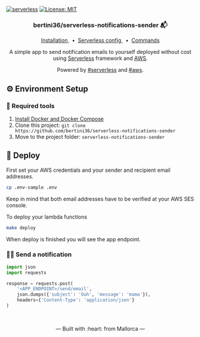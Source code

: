 [![serverless](http://public.serverless.com/badges/v3.svg)](http://www.serverless.com)
[![License: MIT](https://img.shields.io/badge/License-MIT-blue.svg)](https://opensource.org/licenses/MIT)

<h3 align="center">
    bertini36/serverless-notifications-sender 📬
</h3>
<p align="center">
  <a href="#-environment-setup" target="_blank">
    Installation
  </a>&nbsp;&nbsp;•&nbsp;
  <a href="https://github.com/bertini36/serverless-notifications-sender/blob/master/serverless.yml" target="_blank">
    Serverless config
  </a>&nbsp;&nbsp;•&nbsp;
  <a href="https://github.com/bertini36/serverless-notifications-sender/blob/master/Makefile" target="_blank">
    Commands
  </a>
</p>
<p align="center">
A simple app to send notification emails to yourself deployed without cost using
<a href="https://www.serverless.com/" target="_blank">Serverless</a> framework and
<a href="https://aws.amazon.com/" target="_blank">AWS</a>.
</p>
<p align="center">
Powered by <a href="https://www.serverless.com/" target="_blank">#serverless</a> and
<a href="https://aws.amazon.com/" target="_blank">#aws</a>.
</p>

## ⚙️ Environment Setup

### 🐳 Required tools

1. [Install Docker and Docker Compose](https://www.docker.com/get-started)
2. Clone this project: `git clone https://github.com/bertini36/serverless-notifications-sender`
3. Move to the project folder: `serverless-notifications-sender`

## 🚀 Deploy

First set your AWS credentials and your sender and recipient email addresses.
```bash
cp .env-sample .env
```
Keep in mind that both email addresses have to be verified at your AWS SES console.

To deploy your lambda functions
```bash
make deploy
```
When deploy is finished you will see the app endpoint.

### 👩‍💻 Send a notification
```python
import json
import requests

response = requests.post(
    '<APP_ENDPOINT>/send/email',
    json.dumps({'subject': 'Ouh', 'message': 'mama'}),
    headers={'Content-Type': 'application/json'}
)
```

<br />
<p align="center">&mdash; Built with :heart: from Mallorca &mdash;</p>
